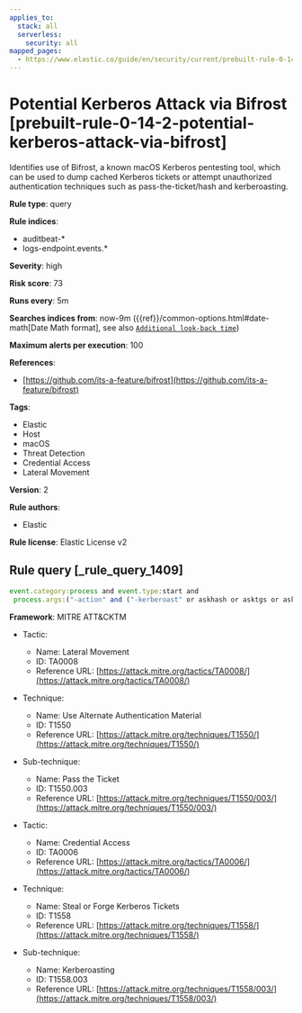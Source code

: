 ```yaml
---
applies_to:
  stack: all
  serverless:
    security: all
mapped_pages:
  - https://www.elastic.co/guide/en/security/current/prebuilt-rule-0-14-2-potential-kerberos-attack-via-bifrost.html
---
```


# Potential Kerberos Attack via Bifrost [prebuilt-rule-0-14-2-potential-kerberos-attack-via-bifrost]

Identifies use of Bifrost, a known macOS Kerberos pentesting tool, which can be used to dump cached Kerberos tickets or attempt unauthorized authentication techniques such as pass-the-ticket/hash and kerberoasting.

**Rule type**: query

**Rule indices**:

* auditbeat-*
* logs-endpoint.events.*

**Severity**: high

**Risk score**: 73

**Runs every**: 5m

**Searches indices from**: now-9m ({{ref}}/common-options.html#date-math[Date Math format], see also [`Additional look-back time`](docs-content://solutions/security/detect-and-alert/create-detection-rule.md#rule-schedule))

**Maximum alerts per execution**: 100

**References**:

* [https://github.com/its-a-feature/bifrost](https://github.com/its-a-feature/bifrost)

**Tags**:

* Elastic
* Host
* macOS
* Threat Detection
* Credential Access
* Lateral Movement

**Version**: 2

**Rule authors**:

* Elastic

**Rule license**: Elastic License v2

## Rule query [_rule_query_1409]

```js
event.category:process and event.type:start and
 process.args:("-action" and ("-kerberoast" or askhash or asktgs or asktgt or s4u or ("-ticket" and ptt) or (dump and (tickets or keytab))))
```

**Framework**: MITRE ATT&CKTM

* Tactic:

    * Name: Lateral Movement
    * ID: TA0008
    * Reference URL: [https://attack.mitre.org/tactics/TA0008/](https://attack.mitre.org/tactics/TA0008/)

* Technique:

    * Name: Use Alternate Authentication Material
    * ID: T1550
    * Reference URL: [https://attack.mitre.org/techniques/T1550/](https://attack.mitre.org/techniques/T1550/)

* Sub-technique:

    * Name: Pass the Ticket
    * ID: T1550.003
    * Reference URL: [https://attack.mitre.org/techniques/T1550/003/](https://attack.mitre.org/techniques/T1550/003/)

* Tactic:

    * Name: Credential Access
    * ID: TA0006
    * Reference URL: [https://attack.mitre.org/tactics/TA0006/](https://attack.mitre.org/tactics/TA0006/)

* Technique:

    * Name: Steal or Forge Kerberos Tickets
    * ID: T1558
    * Reference URL: [https://attack.mitre.org/techniques/T1558/](https://attack.mitre.org/techniques/T1558/)

* Sub-technique:

    * Name: Kerberoasting
    * ID: T1558.003
    * Reference URL: [https://attack.mitre.org/techniques/T1558/003/](https://attack.mitre.org/techniques/T1558/003/)



